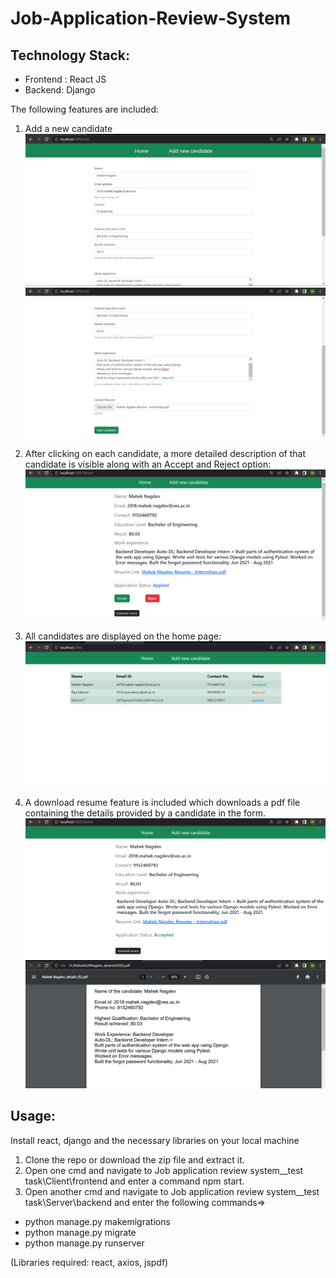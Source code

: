 # Job-Application-Review-System

## Technology Stack:
- Frontend : React JS
- Backend: Django
  
The following features are included:

1. Add a new candidate
![alt text](https://github.com/mahekn23/Job-Application-Review-System/blob/master/Add_candidate_1.png?raw=true)
![alt text](https://github.com/mahekn23/Job-Application-Review-System/blob/master/Add_candidate_2.png?raw=true)

2. After clicking on each candidate, a more detailed description of that candidate is visible along with an Accept and Reject option:
![alt text](https://github.com/mahekn23/Job-Application-Review-System/blob/master/Candidate.png?raw=true)

3. All candidates are displayed on the home page:
![alt text](https://github.com/mahekn23/Job-Application-Review-System/blob/master/All_Candidates.png?raw=true)

4. A download resume feature is included which downloads a pdf file containing the details provided by a candidate in the form.
![alt text](https://github.com/mahekn23/Job-Application-Review-System/blob/master/Candidate_details.png?raw=true)
![alt text](https://github.com/mahekn23/Job-Application-Review-System/blob/master/Candidate_pdf.png?raw=true)

## Usage:
Install react, django and the necessary libraries on your local machine 
1. Clone the repo or download the zip file and extract it.
2. Open one cmd and navigate to Job application review system__test task\Client\frontend and enter a command npm start.
3. Open another cmd and navigate to Job application review system__test task\Server\backend and enter the following commands=>
- python manage.py makemigrations
- python manage.py migrate
- python manage.py runserver

(Libraries required: react, axios, jspdf)



